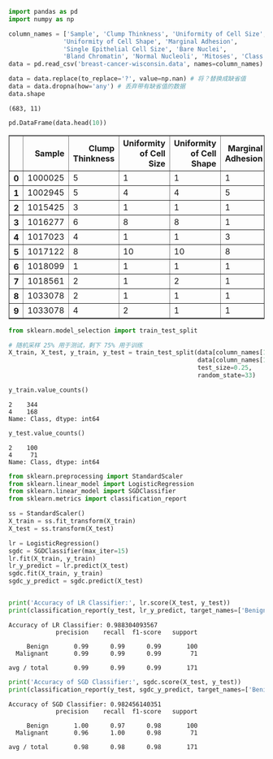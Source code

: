 

```python
import pandas as pd
import numpy as np

column_names = ['Sample', 'Clump Thinkness', 'Uniformity of Cell Size', 
               'Uniformity of Cell Shape', 'Marginal Adhesion', 
               'Single Epithelial Cell Size', 'Bare Nuclei', 
               'Bland Chromatin', 'Normal Nucleoli', 'Mitoses', 'Class']
data = pd.read_csv('breast-cancer-wisconsin.data', names=column_names)

data = data.replace(to_replace='?', value=np.nan) # 将？替换成缺省值
data = data.dropna(how='any') # 丢弃带有缺省值的数据
data.shape
```




    (683, 11)




```python
pd.DataFrame(data.head(10))
```




<div>
<style>
    .dataframe thead tr:only-child th {
        text-align: right;
    }

    .dataframe thead th {
        text-align: left;
    }

    .dataframe tbody tr th {
        vertical-align: top;
    }
</style>
<table border="1" class="dataframe">
  <thead>
    <tr style="text-align: right;">
      <th></th>
      <th>Sample</th>
      <th>Clump Thinkness</th>
      <th>Uniformity of Cell Size</th>
      <th>Uniformity of Cell Shape</th>
      <th>Marginal Adhesion</th>
      <th>Single Epithelial Cell Size</th>
      <th>Bare Nuclei</th>
      <th>Bland Chromatin</th>
      <th>Normal Nucleoli</th>
      <th>Mitoses</th>
      <th>Class</th>
    </tr>
  </thead>
  <tbody>
    <tr>
      <th>0</th>
      <td>1000025</td>
      <td>5</td>
      <td>1</td>
      <td>1</td>
      <td>1</td>
      <td>2</td>
      <td>1</td>
      <td>3</td>
      <td>1</td>
      <td>1</td>
      <td>2</td>
    </tr>
    <tr>
      <th>1</th>
      <td>1002945</td>
      <td>5</td>
      <td>4</td>
      <td>4</td>
      <td>5</td>
      <td>7</td>
      <td>10</td>
      <td>3</td>
      <td>2</td>
      <td>1</td>
      <td>2</td>
    </tr>
    <tr>
      <th>2</th>
      <td>1015425</td>
      <td>3</td>
      <td>1</td>
      <td>1</td>
      <td>1</td>
      <td>2</td>
      <td>2</td>
      <td>3</td>
      <td>1</td>
      <td>1</td>
      <td>2</td>
    </tr>
    <tr>
      <th>3</th>
      <td>1016277</td>
      <td>6</td>
      <td>8</td>
      <td>8</td>
      <td>1</td>
      <td>3</td>
      <td>4</td>
      <td>3</td>
      <td>7</td>
      <td>1</td>
      <td>2</td>
    </tr>
    <tr>
      <th>4</th>
      <td>1017023</td>
      <td>4</td>
      <td>1</td>
      <td>1</td>
      <td>3</td>
      <td>2</td>
      <td>1</td>
      <td>3</td>
      <td>1</td>
      <td>1</td>
      <td>2</td>
    </tr>
    <tr>
      <th>5</th>
      <td>1017122</td>
      <td>8</td>
      <td>10</td>
      <td>10</td>
      <td>8</td>
      <td>7</td>
      <td>10</td>
      <td>9</td>
      <td>7</td>
      <td>1</td>
      <td>4</td>
    </tr>
    <tr>
      <th>6</th>
      <td>1018099</td>
      <td>1</td>
      <td>1</td>
      <td>1</td>
      <td>1</td>
      <td>2</td>
      <td>10</td>
      <td>3</td>
      <td>1</td>
      <td>1</td>
      <td>2</td>
    </tr>
    <tr>
      <th>7</th>
      <td>1018561</td>
      <td>2</td>
      <td>1</td>
      <td>2</td>
      <td>1</td>
      <td>2</td>
      <td>1</td>
      <td>3</td>
      <td>1</td>
      <td>1</td>
      <td>2</td>
    </tr>
    <tr>
      <th>8</th>
      <td>1033078</td>
      <td>2</td>
      <td>1</td>
      <td>1</td>
      <td>1</td>
      <td>2</td>
      <td>1</td>
      <td>1</td>
      <td>1</td>
      <td>5</td>
      <td>2</td>
    </tr>
    <tr>
      <th>9</th>
      <td>1033078</td>
      <td>4</td>
      <td>2</td>
      <td>1</td>
      <td>1</td>
      <td>2</td>
      <td>1</td>
      <td>2</td>
      <td>1</td>
      <td>1</td>
      <td>2</td>
    </tr>
  </tbody>
</table>
</div>




```python
from sklearn.model_selection import train_test_split

# 随机采样 25% 用于测试，剩下 75% 用于训练
X_train, X_test, y_train, y_test = train_test_split(data[column_names[1:10]],
                                                    data[column_names[10]],
                                                    test_size=0.25,
                                                    random_state=33)

y_train.value_counts()
```




    2    344
    4    168
    Name: Class, dtype: int64




```python
y_test.value_counts()
```




    2    100
    4     71
    Name: Class, dtype: int64




```python
from sklearn.preprocessing import StandardScaler
from sklearn.linear_model import LogisticRegression
from sklearn.linear_model import SGDClassifier
from sklearn.metrics import classification_report

ss = StandardScaler()
X_train = ss.fit_transform(X_train)
X_test = ss.transform(X_test)

lr = LogisticRegression()
sgdc = SGDClassifier(max_iter=15)
lr.fit(X_train, y_train)
lr_y_predict = lr.predict(X_test)
sgdc.fit(X_train, y_train)
sgdc_y_predict = sgdc.predict(X_test)
```


```python

print('Accuracy of LR Classifier:', lr.score(X_test, y_test))
print(classification_report(y_test, lr_y_predict, target_names=['Benign', 'Malignant']))
```

    Accuracy of LR Classifier: 0.988304093567
                 precision    recall  f1-score   support
    
         Benign       0.99      0.99      0.99       100
      Malignant       0.99      0.99      0.99        71
    
    avg / total       0.99      0.99      0.99       171
    
    


```python
print('Accuracy of SGD Classifier:', sgdc.score(X_test, y_test))
print(classification_report(y_test, sgdc_y_predict, target_names=['Benign', 'Malignant']))
```

    Accuracy of SGD Classifier: 0.982456140351
                 precision    recall  f1-score   support
    
         Benign       1.00      0.97      0.98       100
      Malignant       0.96      1.00      0.98        71
    
    avg / total       0.98      0.98      0.98       171
    
    
